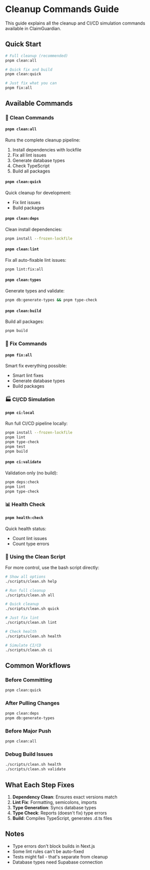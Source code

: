 # Cleanup Commands Guide

This guide explains all the cleanup and CI/CD simulation commands available in ClaimGuardian.

## Quick Start

```bash
# Full cleanup (recommended)
pnpm clean:all

# Quick fix and build
pnpm clean:quick

# Just fix what you can
pnpm fix:all
```

## Available Commands

### 🧹 Clean Commands

#### `pnpm clean:all`
Runs the complete cleanup pipeline:
1. Install dependencies with lockfile
2. Fix all lint issues
3. Generate database types
4. Check TypeScript
5. Build all packages

#### `pnpm clean:quick`
Quick cleanup for development:
- Fix lint issues
- Build packages

#### `pnpm clean:deps`
Clean install dependencies:
```bash
pnpm install --frozen-lockfile
```

#### `pnpm clean:lint`
Fix all auto-fixable lint issues:
```bash
pnpm lint:fix:all
```

#### `pnpm clean:types`
Generate types and validate:
```bash
pnpm db:generate-types && pnpm type-check
```

#### `pnpm clean:build`
Build all packages:
```bash
pnpm build
```

### 🔧 Fix Commands

#### `pnpm fix:all`
Smart fix everything possible:
- Smart lint fixes
- Generate database types
- Build packages

### 🏭 CI/CD Simulation

#### `pnpm ci:local`
Run full CI/CD pipeline locally:
```bash
pnpm install --frozen-lockfile
pnpm lint
pnpm type-check
pnpm test
pnpm build
```

#### `pnpm ci:validate`
Validation only (no build):
```bash
pnpm deps:check
pnpm lint
pnpm type-check
```

### 📊 Health Check

#### `pnpm health:check`
Quick health status:
- Count lint issues
- Count type errors

### 🚀 Using the Clean Script

For more control, use the bash script directly:

```bash
# Show all options
./scripts/clean.sh help

# Run full cleanup
./scripts/clean.sh all

# Quick cleanup
./scripts/clean.sh quick

# Just fix lint
./scripts/clean.sh lint

# Check health
./scripts/clean.sh health

# Simulate CI/CD
./scripts/clean.sh ci
```

## Common Workflows

### Before Committing
```bash
pnpm clean:quick
```

### After Pulling Changes
```bash
pnpm clean:deps
pnpm db:generate-types
```

### Before Major Push
```bash
pnpm clean:all
```

### Debug Build Issues
```bash
./scripts/clean.sh health
./scripts/clean.sh validate
```

## What Each Step Fixes

1. **Dependency Clean**: Ensures exact versions match
2. **Lint Fix**: Formatting, semicolons, imports
3. **Type Generation**: Syncs database types
4. **Type Check**: Reports (doesn't fix) type errors
5. **Build**: Compiles TypeScript, generates .d.ts files

## Notes

- Type errors don't block builds in Next.js
- Some lint rules can't be auto-fixed
- Tests might fail - that's separate from cleanup
- Database types need Supabase connection
